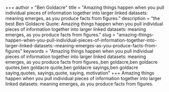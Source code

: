 +++
author = "Ben Goldacre"
title = "Amazing things happen when you pull individual pieces of information together into larger linked datasets: meaning emerges, as you produce facts from figures."
description = "the best Ben Goldacre Quote: Amazing things happen when you pull individual pieces of information together into larger linked datasets: meaning emerges, as you produce facts from figures."
slug = "amazing-things-happen-when-you-pull-individual-pieces-of-information-together-into-larger-linked-datasets:-meaning-emerges-as-you-produce-facts-from-figures"
keywords = "Amazing things happen when you pull individual pieces of information together into larger linked datasets: meaning emerges, as you produce facts from figures.,ben goldacre,ben goldacre quotes,ben goldacre quote,ben goldacre sayings,ben goldacre saying,quotes, sayings,quote, saying, motivation"
+++
Amazing things happen when you pull individual pieces of information together into larger linked datasets: meaning emerges, as you produce facts from figures.
